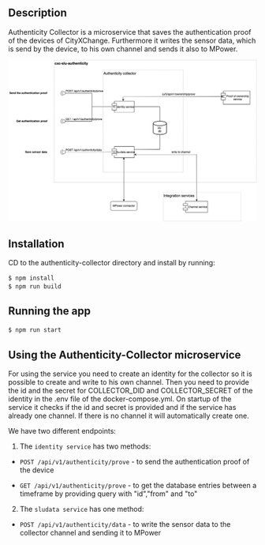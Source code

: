 ## Description

Authenticity Collector is a microservice that saves the authentication proof of the devices of CityXChange. Furthermore it writes the sensor data, which is send by the device, to his own channel and sends it also to MPower.

<p align="center">
  <img src="./authenticity-collector-diagram.png" alt="authenticity-collector-microservice diagram"/>
</p>

## Installation

CD to the authenticity-collector directory and install by running:

```bash
$ npm install
$ npm run build
```

## Running the app

```bash
$ npm run start
```

## Using the Authenticity-Collector microservice

For using the service you need to create an identity for the collector so it is possible to create and write to his own channel. Then you need to provide the id and the secret for COLLECTOR_DID and COLLECTOR_SECRET of the identity in the .env file of the docker-compose.yml.
On startup of the service it checks if the id and secret is provided and if the service has already one channel. If there is no channel it will automatically create one.

We have two different endpoints:

1. The `identity service` has two methods:

- `POST /api/v1/authenticity/prove` - to send the authentication proof of the device

- `GET /api/v1/authenticity/prove` - to get the database entries between a timeframe by providing query with "id","from" and "to"

2. The `sludata service` has one method:

- `POST /api/v1/authenticity/data` - to write the sensor data to the collector channel and sending it to MPower
